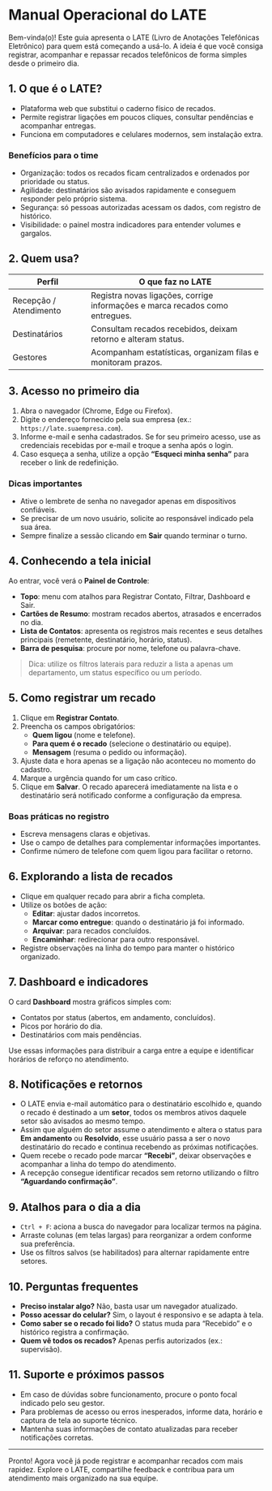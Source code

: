 # Manual Operacional do LATE

Bem-vinda(o)! Este guia apresenta o LATE (Livro de Anotações Telefônicas Eletrônico) para quem está começando a usá-lo. A ideia é que você consiga registrar, acompanhar e repassar recados telefônicos de forma simples desde o primeiro dia.

## 1. O que é o LATE?
- Plataforma web que substitui o caderno físico de recados.
- Permite registrar ligações em poucos cliques, consultar pendências e acompanhar entregas.
- Funciona em computadores e celulares modernos, sem instalação extra.

### Benefícios para o time
- Organização: todos os recados ficam centralizados e ordenados por prioridade ou status.
- Agilidade: destinatários são avisados rapidamente e conseguem responder pelo próprio sistema.
- Segurança: só pessoas autorizadas acessam os dados, com registro de histórico.
- Visibilidade: o painel mostra indicadores para entender volumes e gargalos.

## 2. Quem usa?
| Perfil | O que faz no LATE |
| --- | --- |
| Recepção / Atendimento | Registra novas ligações, corrige informações e marca recados como entregues. |
| Destinatários | Consultam recados recebidos, deixam retorno e alteram status. |
| Gestores | Acompanham estatísticas, organizam filas e monitoram prazos. |

## 3. Acesso no primeiro dia
1. Abra o navegador (Chrome, Edge ou Firefox).
2. Digite o endereço fornecido pela sua empresa (ex.: `https://late.suaempresa.com`).
3. Informe e-mail e senha cadastrados. Se for seu primeiro acesso, use as credenciais recebidas por e-mail e troque a senha após o login.
4. Caso esqueça a senha, utilize a opção **“Esqueci minha senha”** para receber o link de redefinição.

### Dicas importantes
- Ative o lembrete de senha no navegador apenas em dispositivos confiáveis.
- Se precisar de um novo usuário, solicite ao responsável indicado pela sua área.
- Sempre finalize a sessão clicando em **Sair** quando terminar o turno.

## 4. Conhecendo a tela inicial
Ao entrar, você verá o **Painel de Controle**:
- **Topo**: menu com atalhos para Registrar Contato, Filtrar, Dashboard e Sair.
- **Cartões de Resumo**: mostram recados abertos, atrasados e encerrados no dia.
- **Lista de Contatos**: apresenta os registros mais recentes e seus detalhes principais (remetente, destinatário, horário, status).
- **Barra de pesquisa**: procure por nome, telefone ou palavra-chave.

> Dica: utilize os filtros laterais para reduzir a lista a apenas um departamento, um status específico ou um período.

## 5. Como registrar um recado
1. Clique em **Registrar Contato**.
2. Preencha os campos obrigatórios:
   - **Quem ligou** (nome e telefone).
   - **Para quem é o recado** (selecione o destinatário ou equipe).
   - **Mensagem** (resuma o pedido ou informação).
3. Ajuste data e hora apenas se a ligação não aconteceu no momento do cadastro.
4. Marque a urgência quando for um caso crítico.
5. Clique em **Salvar**. O recado aparecerá imediatamente na lista e o destinatário será notificado conforme a configuração da empresa.

### Boas práticas no registro
- Escreva mensagens claras e objetivas.
- Use o campo de detalhes para complementar informações importantes.
- Confirme número de telefone com quem ligou para facilitar o retorno.

## 6. Explorando a lista de recados
- Clique em qualquer recado para abrir a ficha completa.
- Utilize os botões de ação:
  - **Editar**: ajustar dados incorretos.
  - **Marcar como entregue**: quando o destinatário já foi informado.
  - **Arquivar**: para recados concluídos.
  - **Encaminhar**: redirecionar para outro responsável.
- Registre observações na linha do tempo para manter o histórico organizado.

## 7. Dashboard e indicadores
O card **Dashboard** mostra gráficos simples com:
- Contatos por status (abertos, em andamento, concluídos).
- Picos por horário do dia.
- Destinatários com mais pendências.

Use essas informações para distribuir a carga entre a equipe e identificar horários de reforço no atendimento.

## 8. Notificações e retornos
- O LATE envia e-mail automático para o destinatário escolhido e, quando o recado é destinado a um **setor**, todos os membros ativos daquele setor são avisados ao mesmo tempo.
- Assim que alguém do setor assume o atendimento e altera o status para **Em andamento** ou **Resolvido**, esse usuário passa a ser o novo destinatário do recado e continua recebendo as próximas notificações.
- Quem recebe o recado pode marcar **“Recebi”**, deixar observações e acompanhar a linha do tempo do atendimento.
- A recepção consegue identificar recados sem retorno utilizando o filtro **“Aguardando confirmação”**.

## 9. Atalhos para o dia a dia
- `Ctrl + F`: aciona a busca do navegador para localizar termos na página.
- Arraste colunas (em telas largas) para reorganizar a ordem conforme sua preferência.
- Use os filtros salvos (se habilitados) para alternar rapidamente entre setores.

## 10. Perguntas frequentes
- **Preciso instalar algo?** Não, basta usar um navegador atualizado.
- **Posso acessar do celular?** Sim, o layout é responsivo e se adapta à tela.
- **Como saber se o recado foi lido?** O status muda para “Recebido” e o histórico registra a confirmação.
- **Quem vê todos os recados?** Apenas perfis autorizados (ex.: supervisão).

## 11. Suporte e próximos passos
- Em caso de dúvidas sobre funcionamento, procure o ponto focal indicado pelo seu gestor.
- Para problemas de acesso ou erros inesperados, informe data, horário e captura de tela ao suporte técnico.
- Mantenha suas informações de contato atualizadas para receber notificações corretas.

---

Pronto! Agora você já pode registrar e acompanhar recados com mais rapidez. Explore o LATE, compartilhe feedback e contribua para um atendimento mais organizado na sua equipe.
